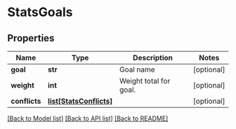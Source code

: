# StatsGoals

## Properties
Name | Type | Description | Notes
------------ | ------------- | ------------- | -------------
**goal** | **str** | Goal name | [optional] 
**weight** | **int** | Weight total for goal. | [optional] 
**conflicts** | [**list[StatsConflicts]**](StatsConflicts.md) |  | [optional] 

[[Back to Model list]](../README.md#documentation-for-models) [[Back to API list]](../README.md#documentation-for-api-endpoints) [[Back to README]](../README.md)


